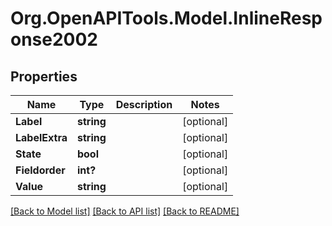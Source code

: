 
# Org.OpenAPITools.Model.InlineResponse2002

## Properties

Name | Type | Description | Notes
------------ | ------------- | ------------- | -------------
**Label** | **string** |  | [optional] 
**LabelExtra** | **string** |  | [optional] 
**State** | **bool** |  | [optional] 
**Fieldorder** | **int?** |  | [optional] 
**Value** | **string** |  | [optional] 

[[Back to Model list]](../README.md#documentation-for-models)
[[Back to API list]](../README.md#documentation-for-api-endpoints)
[[Back to README]](../README.md)


